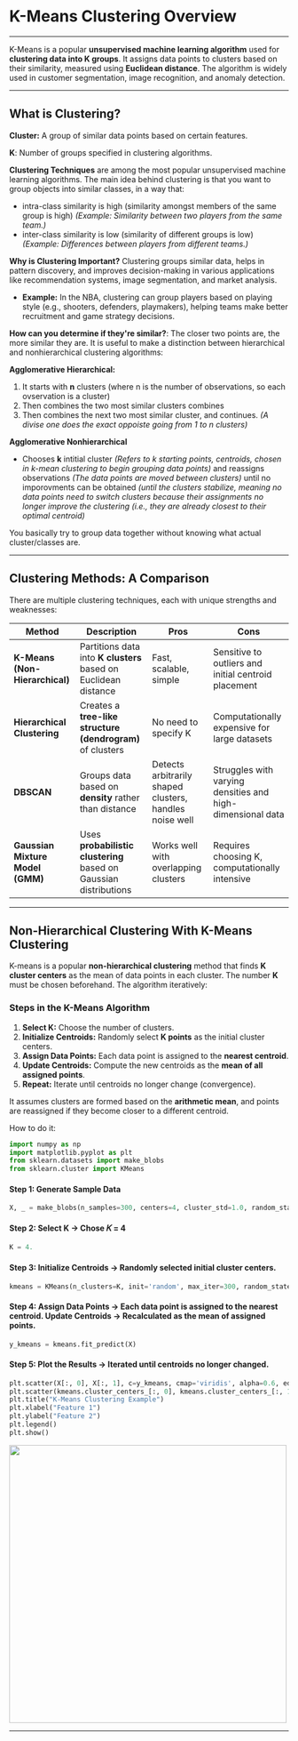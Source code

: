 # **K-Means Clustering Overview**
---
K-Means is a popular **unsupervised machine learning algorithm** used for **clustering data into K groups**. It assigns data points to clusters based on their similarity, measured using **Euclidean distance**. The algorithm is widely used in customer segmentation, image recognition, and anomaly detection.

---
## What is Clustering?
**Cluster:** A group of similar data points based on certain features.

**K**: Number of groups specified in clustering algorithms. 

**Clustering Techniques** are among the most popular unsupervised machine learning algorithms. The main idea behind clustering is that you want to group objects into similar classes, in a way that:
- intra-class similarity is high (similarity amongst members of the same group is high) *(Example: Similarity between two players from the same team.)*
- inter-class similarity is low (similarity of different groups is low) *(Example: Differences between players from different teams.)*

**Why is Clustering Important?** Clustering groups similar data, helps in pattern discovery, and improves decision-making in various applications like recommendation systems, image segmentation, and market analysis.
- **Example:** In the NBA, clustering can group players based on playing style (e.g., shooters, defenders, playmakers), helping teams make better recruitment and game strategy decisions.

**How can you determine if they're similar?**: The closer two points are, the more similar they are. It is useful to make a distinction between hierarchical and nonhierarchical clustering algorithms:

**Agglomerative Hierarchical:**
1. It starts with **n** clusters (where n is the number of observations, so each ovservation is a cluster) 
2. Then combines the two most similar clusters combines
3. Then combines the next two most similar cluster, and continues.
*(A divise one does the exact oppoiste going from 1 to n clusters)*
   
**Agglomerative Nonhierarchical**
- Chooses **k** intitial cluster *(Refers to k starting points, centroids, chosen in k-mean clustering to begin grouping data points)* and reassigns observations *(The data points are moved between clusters)* until no imporovments can be obtained *(until the clusters stabilize, meaning no data points need to switch clusters because their assignments no longer improve the clustering (i.e., they are already closest to their optimal centroid)*

You basically try to group data together without knowing what actual cluster/classes are.

---


## **Clustering Methods: A Comparison**
There are multiple clustering techniques, each with unique strengths and weaknesses:

| **Method**            | **Description**  | **Pros**  | **Cons** |
|----------------------|----------------|----------|----------|
| **K-Means (Non-Hierarchical)** | Partitions data into **K clusters** based on Euclidean distance | Fast, scalable, simple | Sensitive to outliers and initial centroid placement |
| **Hierarchical Clustering** | Creates a **tree-like structure (dendrogram)** of clusters | No need to specify K | Computationally expensive for large datasets |
| **DBSCAN** | Groups data based on **density** rather than distance | Detects arbitrarily shaped clusters, handles noise well | Struggles with varying densities and high-dimensional data |
| **Gaussian Mixture Model (GMM)** | Uses **probabilistic clustering** based on Gaussian distributions | Works well with overlapping clusters | Requires choosing K, computationally intensive |

---
## Non-Hierarchical Clustering With K-Means Clustering

K-means is a popular **non-hierarchical clustering** method that finds **K cluster centers** as the mean of data points in each cluster. The number **K** must be chosen beforehand. The algorithm iteratively:  

### **Steps in the K-Means Algorithm**
1. **Select K:** Choose the number of clusters.
2. **Initialize Centroids:** Randomly select **K points** as the initial cluster centers.
3. **Assign Data Points:** Each data point is assigned to the **nearest centroid**.
4. **Update Centroids:** Compute the new centroids as the **mean of all assigned points**.
5. **Repeat:** Iterate until centroids no longer change (convergence).

It assumes clusters are formed based on the **arithmetic mean**, and points are reassigned if they become closer to a different centroid.

How to do it:
```python
import numpy as np
import matplotlib.pyplot as plt
from sklearn.datasets import make_blobs
from sklearn.cluster import KMeans
```
#### Step 1: Generate Sample Data
```python
X, _ = make_blobs(n_samples=300, centers=4, cluster_std=1.0, random_state=42)
```

#### Step 2: Select K → Chose 𝐾 = 4
```python
K = 4.
```

#### Step 3: Initialize Centroids → Randomly selected initial cluster centers.
```python
kmeans = KMeans(n_clusters=K, init='random', max_iter=300, random_state=42)
```

#### Step 4: Assign Data Points → Each data point is assigned to the nearest centroid. Update Centroids → Recalculated as the mean of assigned points.
```python
y_kmeans = kmeans.fit_predict(X)
```
#### Step 5: Plot the Results → Iterated until centroids no longer changed.
```python
plt.scatter(X[:, 0], X[:, 1], c=y_kmeans, cmap='viridis', alpha=0.6, edgecolors='k')
plt.scatter(kmeans.cluster_centers_[:, 0], kmeans.cluster_centers_[:, 1], s=200, c='red', marker='X', label='Centroids')
plt.title("K-Means Clustering Example")
plt.xlabel("Feature 1")
plt.ylabel("Feature 2")
plt.legend()
plt.show()
```
<img src="https://github.com/user-attachments/assets/b8683285-4a82-41de-bb72-75d2727255e7" width="500">

---


